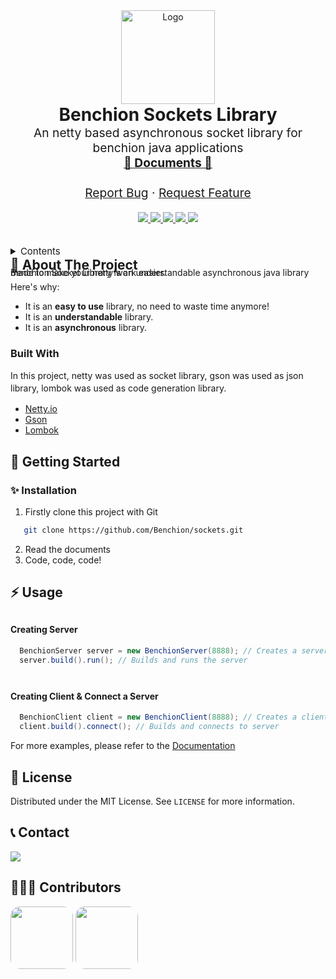 <div align="center">
    <img src="https://i.ibb.co/1fBzgRN/Benchion-Sockets.png" alt="Logo" width="150">
</div>

<div align="center">

<h1 align="center" style="margin: 0;">Benchion Sockets Library</h1>
<p align="center" style="margin-top: 0; font-size: 1.2rem;">
    An netty based asynchronous socket library for benchion java applications
    <br />
    <a href="https://github.com/Benchion/sockets/wiki"><strong>📖 Documents 📖</strong></a>
    <br />
    <br />
    <a href="https://github.com/Benchion/sockets/issues">Report Bug</a>
    ·
    <a href="https://github.com/Benchion/sockets/issues">Request Feature</a>
  </p>
</div>
<div align="center">
    <a href="https://github.com/orgs/Benchion/people">
        <img src="https://img.shields.io/github/contributors/Benchion/sockets?style=for-the-badge"></img>
    </a>
    <a href="https://github.com/Benchion/sockets/network/members">
        <img src="https://img.shields.io/github/forks/Benchion/sockets?style=for-the-badge"></img>
    </a>
    <a href="https://github.com/Benchion/sockets/stargazers">
        <img src="https://img.shields.io/github/stars/Benchion/sockets?style=for-the-badge"></img>
    </a>
    <a href="https://github.com/Benchion/sockets/issues">
        <img src="https://img.shields.io/github/issues/Benchion/sockets?style=for-the-badge"></img>
    </a>
    <a href="https://github.com/Benchion/sockets/blob/main/LICENSE">
        <img src="https://img.shields.io/github/license/Benchion/sockets?style=for-the-badge"></img>
    </a>

</div>
<br/>
<br/>
<details>
  <summary style="font-size: 15px;">Contents</summary>
  <ol>
    <li>
      <a href="#about-the-project">About The Project</a>
      <ul>
        <li><a href="#built-with">Built With</a></li>
      </ul>
    </li>
    <li>
      <a href="#getting-started">Getting Started</a>
      <ul>
        <li><a href="#prerequisites">Prerequisites</a></li>
        <li><a href="#installation">Installation</a></li>
      </ul>
    </li>
    <li><a href="#usage">Usage</a></li>
    <li><a href="#license">License</a></li>
    <li><a href="#contact">Contact</a></li>
    <li><a href="#contributors">Contributors</a></li>
  </ol>
</details>

<h2 style="margin: 0;">📗 About The Project</h2>
<p style="margin: 0; line-height: 0;">
Benchion Socket Library is an understandable asynchronous java library made to make your netty work easier.
</p>

Here's why:
* It is an **easy to use** library, no need to waste time anymore!
* It is an **understandable** library.
* It is an **asynchronous** library.

### Built With
<p style="margin: 0; line-height: 20px;">In this project, netty was used as socket library, gson was used as json library, lombok was used as code generation library.</p>

* [Netty.io](https://netty.io)
* [Gson](https://github.com/google/gson)
* [Lombok](https://projectlombok.org)

## 🌙 Getting Started

### ✨ Installation

1. Firstly clone this project with Git
```sh
   git clone https://github.com/Benchion/sockets.git
```
2. Read the documents
3. Code, code, code!

## ⚡ Usage
<h4 style="margin-top: 30px;">Creating Server</h4>

```java
  BenchionServer server = new BenchionServer(8888); // Creates a server
  server.build().run(); // Builds and runs the server
```

<br>
<h4 style="margin-top: 10px;">Creating Client & Connect a Server</h4>

```java
  BenchionClient client = new BenchionClient(8888); // Creates a client
  client.build().connect(); // Builds and connects to server
```

For more examples, please refer to the [Documentation](https://gitbook.io)

## 🔐 License
Distributed under the MIT License. See `LICENSE` for more information.

## 📞 Contact
<a href="https://discordapp.com/users/309326498500968449"><img src="https://img.shields.io/badge/-Discord-black.svg?style=for-the-badge&logo=discord&logoColor=white&colorB=6366F1"></img></a>

## 🧑🏻‍💻 Contributors
<img src="https://i.ibb.co/cvBQ2Qj/Gimble-Logo-Design.png" width="100" style="border-radius: 15px"></img>
<img src="https://i.ibb.co/rHZn9SJ/pp-00000.png" width="100" style="border-radius: 15px"></img>

